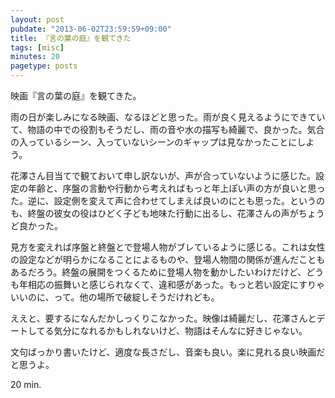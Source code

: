 ```yaml
---
layout: post
pubdate: "2013-06-02T23:59:59+09:00"
title: 『言の葉の庭』を観てきた
tags: [misc]
minutes: 20
pagetype: posts
---
```

映画『言の葉の庭』を観てきた。

雨の日が楽しみになる映画、なるほどと思った。雨が良く見えるようにできていて、物語の中での役割もそうだし、雨の音や水の描写も綺麗で、良かった。気合の入っているシーン、入っていないシーンのギャップは見なかったことにしよう。

花澤さん目当てで観ておいて申し訳ないが、声が合っていないように感じた。設定の年齢と、序盤の言動や行動から考えればもっと年上ぽい声の方が良いと思った。逆に、設定側を変えて声に合わせてしまえば良いのにとも思った。というのも、終盤の彼女の役はひどく子ども地味た行動に出るし、花澤さんの声がちょうど良かった。

見方を変えれば序盤と終盤とで登場人物がブレているように感じる。これは女性の設定などが明らかになることによるものや、登場人物間の関係が進んだこともあるだろう。終盤の展開をつくるために登場人物を動かしたいわけだけど、どうも年相応の振舞いと感じられなくて、違和感があった。もっと若い設定にすりゃいいのに、って。他の場所で破綻しそうだけれども。

ええと、要するになんだかしっくりこなかった。映像は綺麗だし、花澤さんとデートしてる気分になれるかもしれないけど、物語はそんなに好きじゃない。

文句ばっかり書いたけど、適度な長さだし、音楽も良い。楽に見れる良い映画だと思うよ。

20 min.
